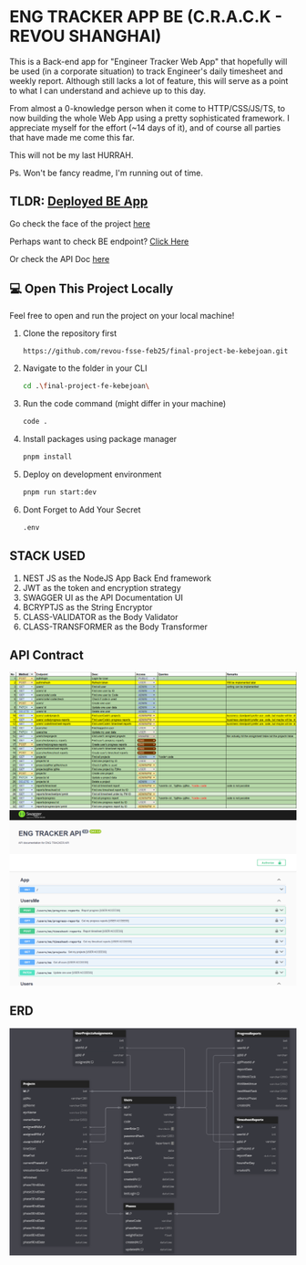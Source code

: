 # ENG TRACKER APP BE (C.R.A.C.K - REVOU SHANGHAI)

This is a Back-end app for "Engineer Tracker Web App" that hopefully will be used (in a corporate situation) to track Engineer's daily timesheet and weekly report. Although still lacks a lot of feature, this will serve as a point to what I can understand and achieve up to this day.

From almost a 0-knowledge person when it come to HTTP/CSS/JS/TS, to now building the whole Web App using a pretty sophisticated framework.
I appreciate myself for the effort (~14 days of it), and of course all parties that have made me come this far.

This will not be my last HURRAH.

Ps. Won't be fancy readme, I'm running out of time.

## TLDR: [Deployed BE App](https://final-project-be-kebejoan-production.up.railway.app/)

Go check the face of the project [here](https://final-project-fe-kebejoan.vercel.app/)

Perhaps want to check BE endpoint? [Click Here](https://final-project-be-kebejoan-production.up.railway.app/)

Or check the API Doc [here](https://final-project-be-kebejoan-production.up.railway.app/doc-api)

## 💻 Open This Project Locally

Feel free to open and run the project on your local machine!

1. Clone the repository first
   ```sh
   https://github.com/revou-fsse-feb25/final-project-be-kebejoan.git
   ```
2. Navigate to the folder in your CLI
   ```sh
   cd .\final-project-fe-kebejoan\
   ```
3. Run the code command (might differ in your machine)
   ```sh
   code .
   ```
4. Install packages using package manager
   ```sh
   pnpm install
   ```
5. Deploy on development environment
   ```sh
   pnpm run start:dev
   ```
6. Dont Forget to Add Your Secret
   ```sh
   .env
   ```

## STACK USED

1. NEST JS as the NodeJS App Back End framework
2. JWT as the token and encryption strategy
3. SWAGGER UI as the API Documentation UI
4. BCRYPTJS as the String Encryptor
5. CLASS-VALIDATOR as the Body Validator
6. CLASS-TRANSFORMER as the Body Transformer

## API Contract

<img src="./pictures/API-CONTRACT.png">
<img src="./pictures/SWAGGER-UI.png">

## ERD

<img src="./pictures/ERD.png">
